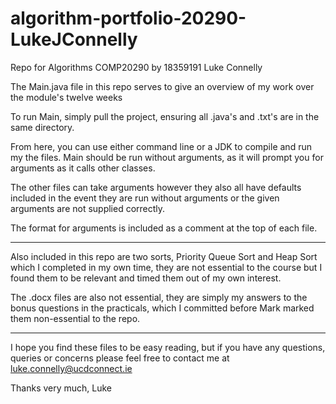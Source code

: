 # algorithm-portfolio-20290-LukeJConnelly

Repo for Algorithms COMP20290 by 18359191 Luke Connelly

The Main.java file in this repo serves to give an overview of my work over the module's twelve weeks

To run Main, simply pull the project, ensuring all .java's and .txt's are in the same directory.

From here, you can use either command line or a JDK to compile and run my the files. Main should be run without
arguments, as it will prompt you for arguments as it calls other classes.

The other files can take arguments however they also all have defaults included in the event they are run without 
arguments or the given arguments are not supplied correctly.

The format for arguments is included as a comment at the top of each file.

_____________________________________________________________________________________

Also included in this repo are two sorts, Priority Queue Sort and Heap Sort which I completed in my own time,
they are not essential to the course but I found them to be relevant and timed them out of my own interest.

The .docx files are also not essential, they are simply my answers to the bonus questions in the practicals,
which I committed before Mark marked them non-essential to the repo.

_____________________________________________________________________________________

I hope you find these files to be easy reading, but if you have any questions, queries or concerns please
feel free to contact me at luke.connelly@ucdconnect.ie

Thanks very much,
Luke
